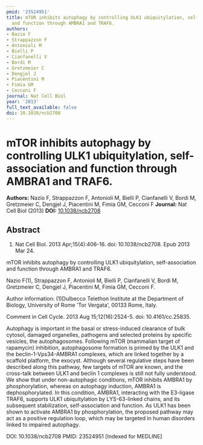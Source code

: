 ```yaml
---
pmid: '23524951'
title: mTOR inhibits autophagy by controlling ULK1 ubiquitylation, self-association
  and function through AMBRA1 and TRAF6.
authors:
- Nazio F
- Strappazzon F
- Antonioli M
- Bielli P
- Cianfanelli V
- Bordi M
- Gretzmeier C
- Dengjel J
- Piacentini M
- Fimia GM
- Cecconi F
journal: Nat Cell Biol
year: '2013'
full_text_available: false
doi: 10.1038/ncb2708
---
```


# mTOR inhibits autophagy by controlling ULK1 ubiquitylation, self-association and function through AMBRA1 and TRAF6.
**Authors:** Nazio F, Strappazzon F, Antonioli M, Bielli P, Cianfanelli V, Bordi M, Gretzmeier C, Dengjel J, Piacentini M, Fimia GM, Cecconi F
**Journal:** Nat Cell Biol (2013)
**DOI:** [10.1038/ncb2708](https://doi.org/10.1038/ncb2708)

## Abstract

1. Nat Cell Biol. 2013 Apr;15(4):406-16. doi: 10.1038/ncb2708. Epub 2013 Mar 24.

mTOR inhibits autophagy by controlling ULK1 ubiquitylation, self-association and 
function through AMBRA1 and TRAF6.

Nazio F(1), Strappazzon F, Antonioli M, Bielli P, Cianfanelli V, Bordi M, 
Gretzmeier C, Dengjel J, Piacentini M, Fimia GM, Cecconi F.

Author information:
(1)Dulbecco Telethon Institute at the Department of Biology, University of Rome 
'Tor Vergata', 00133 Rome, Italy.

Comment in
    Cell Cycle. 2013 Aug 15;12(16):2524-5. doi: 10.4161/cc.25835.

Autophagy is important in the basal or stress-induced clearance of bulk cytosol, 
damaged organelles, pathogens and selected proteins by specific vesicles, the 
autophagosomes. Following mTOR (mammalian target of rapamycin) inhibition, 
autophagosome formation is primed by the ULK1 and the beclin-1-Vps34-AMBRA1 
complexes, which are linked together by a scaffold platform, the exocyst. 
Although several regulative steps have been described along this pathway, few 
targets of mTOR are known, and the cross-talk between ULK1 and beclin 1 
complexes is still not fully understood. We show that under non-autophagic 
conditions, mTOR inhibits AMBRA1 by phosphorylation, whereas on autophagy 
induction, AMBRA1 is dephosphorylated. In this condition, AMBRA1, interacting 
with the E3-ligase TRAF6, supports ULK1 ubiquitylation by LYS-63-linked chains, 
and its subsequent stabilization, self-association and function. As ULK1 has 
been shown to activate AMBRA1 by phosphorylation, the proposed pathway may act 
as a positive regulation loop, which may be targeted in human disorders linked 
to impaired autophagy.

DOI: 10.1038/ncb2708
PMID: 23524951 [Indexed for MEDLINE]
